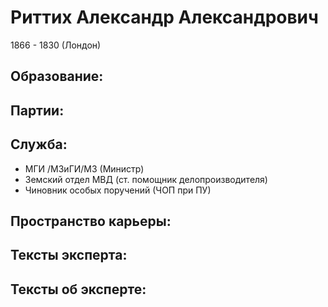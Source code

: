 # Риттих Александр Александрович
1866 - 1830 (Лондон) 

## Образование:
## Партии:
## Служба:
* МГИ /МЗиГИ/МЗ (Министр) 
* Земский отдел МВД (ст. помощник делопроизводителя) 
* Чиновник особых поручений (ЧОП при ПУ) 
## Пространство карьеры:
## Тексты эксперта:
## Тексты об эксперте:
